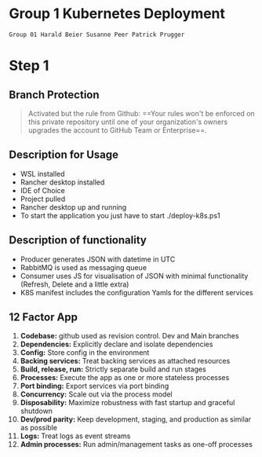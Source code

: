 # Group 1 Kubernetes Deployment
```
Group 01 Harald Beier Susanne Peer Patrick Prugger
```
# Step 1
## Branch Protection
> Activated but the rule from Github: ==Your rules won't be enforced on this private repository until one of your organization's owners upgrades the account to GitHub Team or Enterprise==.
## Description for Usage
- WSL installed
- Rancher desktop installed
- IDE of Choice
- Project pulled
- Rancher desktop up and running
- To start the application you just have to start ./deploy-k8s.ps1
## Description of functionality
- Producer generates JSON with datetime in UTC
- RabbitMQ is used as messaging queue
- Consumer uses JS for visualisation of JSON with minimal functionality (Refresh, Delete and a little extra)
- K8S manifest includes the configuration Yamls for the different services
## 12 Factor App 
1. **Codebase:** github used as revision control. Dev and Main branches
2. **Dependencies:** Explicitly declare and isolate dependencies
3. **Config:** Store config in the environment
4. **Backing services:** Treat backing services as attached resources
5. **Build, release, run:** Strictly separate build and run stages
6. **Processes:** Execute the app as one or more stateless processes
7. **Port binding:** Export services via port binding
8. **Concurrency:** Scale out via the process model
9. **Disposability:** Maximize robustness with fast startup and graceful shutdown
10. **Dev/prod parity:** Keep development, staging, and production as similar as possible
11. **Logs:** Treat logs as event streams
12. **Admin processes:** Run admin/management tasks as one-off processes

